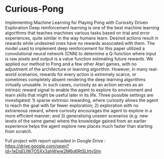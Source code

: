 # Curious-Pong
Implementing Machine Learning for Playing Pong with Curiosity Driven Exploration
Deep reinforcement learning is one of the best machine learning algorithms that teaches machines various tasks based on trial and error experiences, quite similar in the way humans learn. Desired actions result in rewards while undesired ones have no rewards associated with them. The model used to implement deep reinforcement for this paper utilized a convolutional neural network (CNN) to determine a Q-function where input is raw pixels and output is a value function estimating future rewards. We applied our method to Pong and a few other Atari games, with no adjustment of the architecture or learning algorithm. However, in many real-world scenarios, rewards for every action is extremely scarce, or sometimes completely absent rendering the deep learning algorithms virtually unusable. In such cases, curiosity as an action serves as an intrinsic reward signal to enable the agent to explore its environment and learn skills that might be useful later in its life. Three possible settings are investigated: 1) sparse extrinsic rewarding, where curiosity allows the agent to reach the goal with far fewer exploration; 2) exploration with no extraneous reward, where curiosity encourages the agent to explore in a more efficient manner; and 3) generalising  unseen scenarios (e.g. new levels of the same game) where the knowledge gained from an earlier experience helps the agent explore new places much faster than starting from scratch.

Full project with report uploaded in Google Drive : https://drive.google.com/open?id=1eDsEUW7O5Xx3ahWww2M6q6RtSLhtySlm
